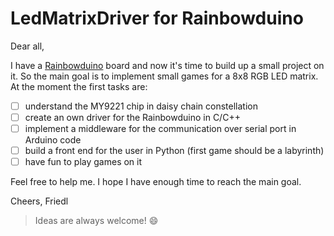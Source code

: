 # LedMatrixDriver for Rainbowduino

Dear all,

I have a [Rainbowduino](http://www.seeedstudio.com/wiki/Rainbowduino_v3.0) board and now it's time to build up a small project on it. So the main goal is to implement small games for a 8x8 RGB LED matrix. At the moment the first tasks are:
- [ ] understand the MY9221 chip in daisy chain constellation
- [ ] create an own driver for the Rainbowduino in C/C++
- [ ] implement a middleware for the communication over serial port in Arduino code
- [ ] build a front end for the user in Python (first game should be a labyrinth)
- [ ] have fun to play games on it

Feel free to help me. I hope I have enough time to reach the main goal.

Cheers,
Friedl

> Ideas are always welcome! :smile:
